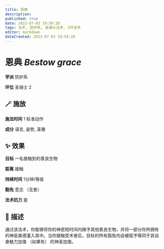 ```yaml
---
title: 恩典
description: 
published: true
date: 2023-07-03 19:59:28
tags: 法术, 防护系, 圣骑士法术, 2环法术
editor: markdown
dateCreated: 2023-07-03 19:59:28
---
```


# **恩典** *Bestow grace*

**学派** 防护系 

**环位** 圣骑士 2

## 🪄 施放

**施法时间** 1 标准动作

**成分** 语言, 姿势, 圣徽

## ✨ 效果 

**目标** 一名接触到的善良生物 

**距离** 接触  

**持续时间** 1分钟/等级 

**豁免** 意志 （无害）

**法术抗力** 是

## 📖 描述

通过该法术，你能够将你的神恩短时间内赐予其他善良生物，并将一部分你所拥有的神圣美德灌入其中。当你接触受术者后，目标的所有豁免均会被赋予等同于其自身魅力加值 （如果有） 的神圣加值。
    